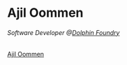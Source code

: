 <script type="text/javascript" src="https://platform.linkedin.com/badges/js/profile.js" async defer></script>

# Ajil Oommen
###### Software Developer @[Dolphin Foundry](https://dolphinfoundry.com)

<div class="LI-profile-badge"  data-version="v1" data-size="medium" data-locale="en_US" data-type="horizontal" data-theme="dark" data-vanity="ajil-oommen"><a class="LI-simple-link" href='https://in.linkedin.com/in/ajil-oommen?trk=profile-badge'>Ajil Oommen</a></div>

